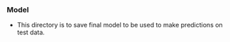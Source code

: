 ### Model
 * This directory is to save final model to be used to make predictions on test data.





